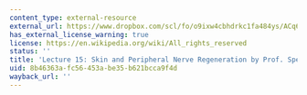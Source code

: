 ```yaml
---
content_type: external-resource
external_url: https://www.dropbox.com/scl/fo/o9ixw4cbhdrkc1fa484ys/ACq6DuYu5hFv7ao45rY8K1U/Lecture%20Recordings?dl=0&preview=24-10-29+2.787%2C+HST.535+Review+of+Collagen-GAG+Implants+in+Skin+and+Peripheral+Nerve+%28Spector%29+LWC.MP4&rlkey=u2rimyl1s7xeom33sli4jmryz&subfolder_nav_tracking=1
has_external_license_warning: true
license: https://en.wikipedia.org/wiki/All_rights_reserved
status: ''
title: 'Lecture 15: Skin and Peripheral Nerve Regeneration by Prof. Spector'
uid: 8b46363a-fc56-453a-be35-b621bcca9f4d
wayback_url: ''
---
```

